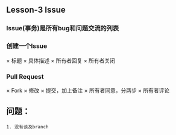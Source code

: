 ## Lesson-3 Issue

### Issue(事务)是所有bug和问题交流的列表

### 创建一个Issue
  × 标题
  × 具体描述
  × 所有者回复
  × 所有者关闭
  
### Pull Request
  × Fork
  × 修改
  × 提交，加上备注
  × 所有者同意，分两步
  × 所有者评论
  
  
## 问题：
    1. 没有谈及branch
